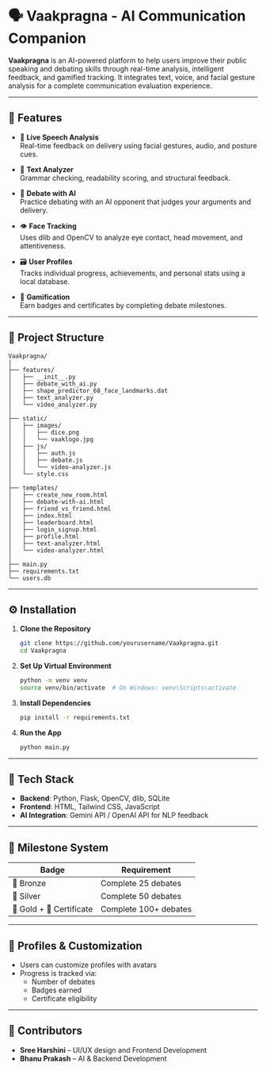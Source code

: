 # 🗣 Vaakpragna - AI Communication Companion

**Vaakpragna** is an AI-powered platform to help users improve their public speaking and debating skills through real-time analysis, intelligent feedback, and gamified tracking. It integrates text, voice, and facial gesture analysis for a complete communication evaluation experience.

---

## 🚀 Features

- 🎤 **Live Speech Analysis**  
  Real-time feedback on delivery using facial gestures, audio, and posture cues.
  
- 📝 **Text Analyzer**  
  Grammar checking, readability scoring, and structural feedback.

- 🧠 **Debate with AI**  
  Practice debating with an AI opponent that judges your arguments and delivery.

- 👁️ **Face Tracking**  
  Uses dlib and OpenCV to analyze eye contact, head movement, and attentiveness.

- 🗃️ **User Profiles**  
  Tracks individual progress, achievements, and personal stats using a local database.

- 🥇 **Gamification**  
  Earn badges and certificates by completing debate milestones.

---

## 📁 Project Structure

```
Vaakpragna/
│
├── features/
│   ├── __init__.py
│   ├── debate_with_ai.py
│   ├── shape_predictor_68_face_landmarks.dat
│   ├── text_analyzer.py
│   └── video_analyzer.py
│
├── static/
│   ├── images/
│   │   ├── dice.png
│   │   └── vaaklogo.jpg
│   ├── js/
│   │   ├── auth.js
│   │   ├── debate.js
│   │   └── video-analyzer.js
│   └── style.css
│
├── templates/
│   ├── create_new_room.html
│   ├── debate-with-ai.html
│   ├── friend_vs_friend.html
│   ├── index.html
│   ├── leaderboard.html
│   ├── login_signup.html
│   ├── profile.html
│   ├── text-analyzer.html
│   └── video-analyzer.html
│
├── main.py
├── requirements.txt
└── users.db
```

---

## ⚙️ Installation

1. **Clone the Repository**
   ```bash
   git clone https://github.com/yourusername/Vaakpragna.git
   cd Vaakpragna
   ```

2. **Set Up Virtual Environment**
   ```bash
   python -m venv venv
   source venv/bin/activate  # On Windows: venv\Scripts\activate
   ```

3. **Install Dependencies**
   ```bash
   pip install -r requirements.txt
   ```

4. **Run the App**
   ```bash
   python main.py
   ```

---

## 🧠 Tech Stack

- **Backend**: Python, Flask, OpenCV, dlib, SQLite
- **Frontend**: HTML, Tailwind CSS, JavaScript
- **AI Integration**: Gemini API / OpenAI API for NLP feedback

---

## 🏅 Milestone System

| Badge         | Requirement            |
|---------------|------------------------|
| 🥉 Bronze      | Complete 25 debates    |
| 🥈 Silver      | Complete 50 debates    |
| 🥇 Gold + 🧾 Certificate | Complete 100+ debates |

---

## 📸 Profiles & Customization

- Users can customize profiles with avatars
- Progress is tracked via:
  - Number of debates
  - Badges earned
  - Certificate eligibility

---

## 👥 Contributors

-  **Sree Harshini** – UI/UX design and Frontend Development
-  **Bhanu Prakash** – AI & Backend Development 

